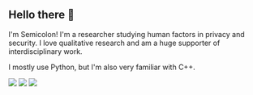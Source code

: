 ## Hello there 👋

I'm Semicolon! I'm a researcher studying human factors in privacy and security. I love qualitative research and am a huge supporter of interdisciplinary work.

I mostly use Python, but I'm also very familiar with C++.



<a href="https://twitter.com/SemicolonExp" class="twitter-follow-button" data-size="large" data-show-count="false"><img src="https://img.shields.io/badge/twitter-1DA1F2.svg?style=for-the-badge&logo=twitter&logoColor=white"/></a>
<a href="https://www.linkedin.com/in/semicolonexpected/"><img src="https://img.shields.io/badge/linkedin-0077B5.svg?style=for-the-badge&logo=linkedin&logoColor=white"/></a>
<a href="https://instagram.com/SemiKnitting"><img src="https://img.shields.io/badge/instagram-E4405F.svg?style=for-the-badge&logo=instagram&logoColor=white"/></a> 



<!--
**SemicolonExpected/SemicolonExpected** is a ✨ _special_ ✨ repository because its `README.md` (this file) appears on your GitHub profile.

Here are some ideas to get you started:

- 🔭 I’m currently working on ...
- 🌱 I’m currently learning ...
- 👯 I’m looking to collaborate on ...
- 🤔 I’m looking for help with ...
- 💬 Ask me about ...
- 📫 How to reach me: ...
- 😄 Pronouns: ...
- ⚡ Fun fact: ...
-->
